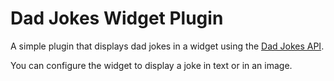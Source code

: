 # Dad Jokes Widget Plugin

A simple plugin that displays dad jokes in a widget using the [Dad Jokes API](https://icanhazdadjoke.com/).

You can configure the widget to display a joke in text or in an image.

